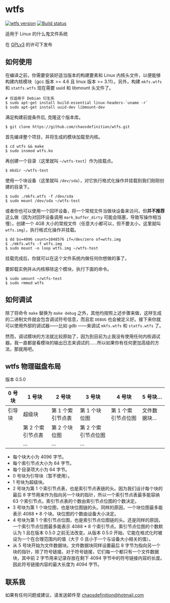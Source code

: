 # wtfs
[![wtfs version](https://badge.fury.io/gh/chaosdefinition%2Fwtfs.svg)](http://badge.fury.io/gh/chaosdefinition%2Fwtfs)
[![Build status](https://travis-ci.org/chaosdefinition/wtfs.svg)](https://travis-ci.org/chaosdefinition/wtfs)

适用于 Linux 的什么鬼文件系统

在 [GPLv3](https://github.com/chaosdefinition/wtfs/blob/master/LICENSE.txt) 的许可下发布

## 如何使用
在编译之前，你需要安装好适当版本的构建要素和 Linux 内核头文件，以便能够构建内核模块（gcc 版本 >= 4.6 且 linux 版本 >= 3.11）。另外，构建 `mkfs.wtfs` 和 `statfs.wtfs` 现在需要 uuid 和 libmount 头文件了。
```Shell
# 仅适用于 Debian 衍生系
$ sudo apt-get install build-essential linux-headers-`uname -r`
$ sudo apt-get install uuid-dev libmount-dev
```

满足构建前提条件后, 克隆这个版本库。
```Shell
$ git clone https://github.com/chaosdefinition/wtfs.git
```

首先编译整个项目，并将生成的模块加载至内核。
```Shell
$ cd wtfs && make
$ sudo insmod wtfs.ko
```

再创建一个目录（这里就叫 `~/wtfs-test`）作为挂载点。
```Shell
$ mkdir ~/wtfs-test
```

使用一个块设备（这里就叫 `/dev/sda`），对它执行格式化操作并挂载到我们刚刚创建的目录下。
```Shell
$ sudo ./mkfs.wtfs -f /dev/sda
$ sudo mount /dev/sda ~/wtfs-test
```
或者你也可以使用一个回环设备，将一个常规文件当做块设备来访问，但**并不推荐**这么做（因为对回环设备调用 `mark_buffer_dirty` 可能会阻塞，导致写操作相当慢）。创建一个 4GB 大小的常规文件（任意大小都可以，但不要太小，这里就叫 `wtfs.img`），执行格式化操作并挂载。
```Shell
$ dd bs=4096 count=1048576 if=/dev/zero of=wtfs.img
$ ./mkfs.wtfs -f wtfs.img
$ sudo mount -o loop wtfs.img ~/wtfs-test
```

挂载完成后，你就可以在这个文件系统内做任何你想做的事了。

要卸载实例并从内核移除这个模块，执行下面的命令。
```Shell
$ sudo umount ~/wtfs-test
$ sudo rmmod wtfs
```

## 如何调试
除了将命令 `make` 替换为 `make debug` 之外，其他均按照上述步骤来做，这样生成的二进制文件就会包含调试符号信息，而且宏 `DEBUG` 也会被定义好。接下来你就可以使用外部的调试器——比如 gdb ——来调试 `mkfs.wtfs` 和 `statfs.wtfs` 了。

然而，调试模块的方法就比较原始了，因为到目前为止我没有使用任何内核调试器。我一直都是看模块的输出日志来调试的……所以如果你有任何更加高级的方法，那就用吧。

## wtfs 物理磁盘布局
版本 0.5.0

0 号块 | 1 号块 | 2 号块 | 3 号块 | 4 号块 | 5 号块… |
------ | ------ | ------ | ------ | ------ | ------- |
引导块 | 超级块 | 第 1 个索引节点表 | 第 1 个块位图 | 第 1 个索引节点位图 | 文件数据块…
 | | 第 2 个索引节点表 | 第 2 个块位图 | 第 2 个索引节点位图 |
 | | … | … | … |

* 每个块大小为 4096 字节。
* 每个索引节点大小为 64 字节。
* 每个目录项大小为 64 字节。
* 0 号块为引导块（暂不使用）。
* 1 号块为超级块。
* 2 号块为第 1 个索引节点表，也是索引节点表链的头。因为我们设计每个块的最后 8 字节用来作为指向另一个块的指针，所以一个索引节点表最多能容纳 63 个索引节点。索引节点表的个数由索引节点位图的个数决定。
* 3 号块为第 1 个块位图，也是块位图链的头。同样的原因，一个块位图最多能表示 4088 * 8 个块。块位图的个数由设备大小决定。
* 4 号块为第 1 个索引节点位图，也是索引节点位图链的头。还是同样的原因，一个索引节点位图最多能表示 4088 * 8 个索引节点。索引节点位图的个数默认为 1 且在版本 0.5.0 之前无法改变。从版本 0.5.0 开始，它能在格式化时被设为一个在合理范围内的值（大于 0 且小于一个与设备大小相关的值）。
* 从 5 号块开始为文件数据块。文件数据块同样设置最后 8 字节为指向另一个块的指针，除了符号链接。对于符号链接，它们每一个都只有一个文件数据块，其中前 2 字节用来记录存放在剩下 4094 字节中的符号链接内容的长度。因此符号链接内容的最大长度为 4094 字节。

## 联系我
如果有任何问题或建议，请发送邮件至 chaosdefinition@hotmail.com

